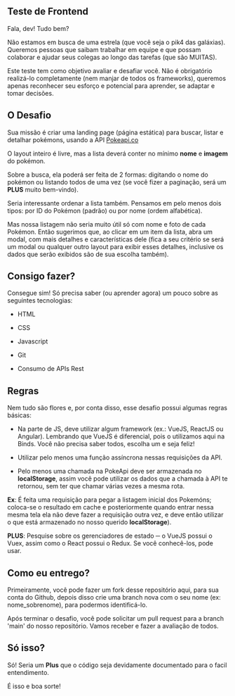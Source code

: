 ## Teste de Frontend 

  

Fala, dev! Tudo bem? 

  

Não estamos em busca de uma estrela (que você seja o pik4 das galáxias). Queremos pessoas que saibam trabalhar em equipe e que possam colaborar e ajudar seus colegas ao longo das tarefas (que são MUITAS). 

  

Este teste tem como objetivo avaliar e desafiar você. Não é obrigatório realizá-lo completamente (nem manjar de todos os frameworks), queremos apenas reconhecer seu esforço e potencial para aprender, se adaptar e tomar decisões. 

  

## O Desafio 

  

Sua missão é criar uma landing page (página estática) para buscar, listar e detalhar pokémons, usando a API [Pokeapi.co](https://pokeapi.co/docs/v2)

  

O layout inteiro é livre, mas a lista deverá conter no mínimo **nome** e **imagem** do pokémon. 

  

Sobre a busca, ela poderá ser feita de 2 formas: digitando o nome do pokémon ou listando todos de uma vez (se você fizer a paginação, será um **PLUS** muito bem-vindo). 

  

Seria interessante ordenar a lista também. Pensamos em pelo menos dois tipos: por ID do Pokémon (padrão) ou por nome (ordem alfabética). 

  

Mas nossa listagem não seria muito útil só com nome e foto de cada Pokémon. Então sugerimos que, ao clicar em um item da lista, abra um modal, com mais detalhes e características dele (fica a seu critério se será um modal ou qualquer outro layout para exibir esses detalhes, inclusive os dados que serão exibidos são de sua escolha também). 

  

## Consigo fazer? 
Consegue sim! Só precisa saber (ou aprender agora) um pouco sobre as seguintes tecnologias: 

- HTML 

- CSS  

- Javascript 

- Git 

- Consumo de APIs Rest 

  

## Regras 

  

Nem tudo são flores e, por conta disso, esse desafio possui algumas regras básicas: 

  

- Na parte de JS, deve utilizar algum framework (ex.: VueJS, ReactJS ou Angular). Lembrando que VueJS é diferencial, pois o utilizamos aqui na Binds. Você não precisa saber todos, escolha um e seja feliz! 
- Utilizar pelo menos uma função assíncrona nessas requisições da API. 

 

- Pelo menos uma chamada na PokeApi deve ser armazenada no **localStorage**, assim você pode utilizar os dados que a chamada à API te retornou, sem ter que chamar várias vezes a mesma rota. 

**Ex**: É feita uma requisição para pegar a listagem inicial dos Pokemóns; coloca-se o resultado em cache e posteriormente quando entrar nessa mesma tela ela não deve fazer a requisição outra vez, e deve então utilizar o que está armazenado no nosso querido  **localStorage**). 

**PLUS**: Pesquise sobre os gerenciadores de estado ─ o VueJS possui o Vuex, assim como o React possui o Redux. Se você conhecê-los, pode usar. 

  

## Como eu entrego? 

  

Primeiramente, você pode fazer um fork desse repositório aqui, para sua conta do Github, depois disso crie uma branch nova com o seu nome (ex: nome_sobrenome), para podermos identificá-lo. 

  

Após terminar o desafio, você pode solicitar um pull request para a branch 'main' do nosso repositório. Vamos receber e fazer a avaliação de todos. 

  

## Só isso? 

  

Só! Seria um **Plus** que o código seja devidamente documentado para o facil entendimento. 

É isso e boa sorte!
